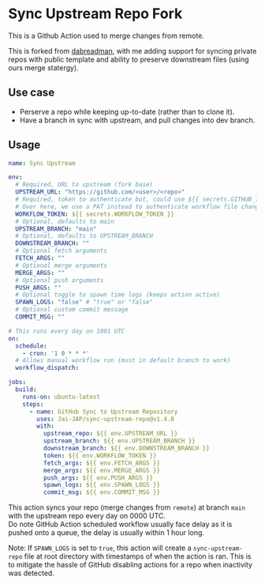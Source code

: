 # Sync Upstream Repo Fork

This is a Github Action used to merge changes from remote.  



This is forked from [dabreadman](https://github.com/dabreadman/sync-upstream-repo), with me adding support for syncing private repos with public template and ability to preserve downstream files (using ours merge statergy).

## Use case

- Perserve a repo while keeping up-to-date (rather than to clone it).
- Have a branch in sync with upstream, and pull changes into dev branch.

## Usage

```YAML
name: Sync Upstream

env:
  # Required, URL to upstream (fork base)
  UPSTREAM_URL: "https://github.com/<user>/<repo>"
  # Required, token to authenticate bot, could use ${{ secrets.GITHUB_TOKEN }} 
  # Over here, we use a PAT instead to authenticate workflow file changes.
  WORKFLOW_TOKEN: ${{ secrets.WORKFLOW_TOKEN }}
  # Optional, defaults to main
  UPSTREAM_BRANCH: "main"
  # Optional, defaults to UPSTREAM_BRANCH
  DOWNSTREAM_BRANCH: ""
  # Optional fetch arguments
  FETCH_ARGS: ""
  # Optional merge arguments
  MERGE_ARGS: ""
  # Optional push arguments
  PUSH_ARGS: ""
  # Optional toggle to spawn time logs (keeps action active) 
  SPAWN_LOGS: "false" # "true" or "false"
  # Optional custom commit message
  COMMIT_MSG: ""

# This runs every day on 1801 UTC
on:
  schedule:
    - cron: '1 0 * * *'
  # Allows manual workflow run (must in default branch to work)
  workflow_dispatch:

jobs:
  build:
    runs-on: ubuntu-latest
    steps:
      - name: GitHub Sync to Upstream Repository
        uses: Jai-JAP/sync-upstream-repo@v1.4.0
        with: 
          upstream_repo: ${{ env.UPSTREAM_URL }}
          upstream_branch: ${{ env.UPSTREAM_BRANCH }}
          downstream_branch: ${{ env.DOWNSTREAM_BRANCH }}
          token: ${{ env.WORKFLOW_TOKEN }}
          fetch_args: ${{ env.FETCH_ARGS }}
          merge_args: ${{ env.MERGE_ARGS }}
          push_args: ${{ env.PUSH_ARGS }}
          spawn_logs: ${{ env.SPAWN_LOGS }}
          commit_msg: ${{ env.COMMIT_MSG }}
```

This action syncs your repo (merge changes from `remote`) at branch `main` with the upstream repo every day on 0000 UTC.  
Do note GitHub Action scheduled workflow usually face delay as it is pushed onto a queue, the delay is usually within 1 hour long.

Note: If `SPAWN_LOGS` is set to `true`, this action will create a `sync-upstream-repo` file at root directory with timestamps of when the action is ran. This is to mitigate the hassle of GitHub disabling actions for a repo when inactivity was detected.

